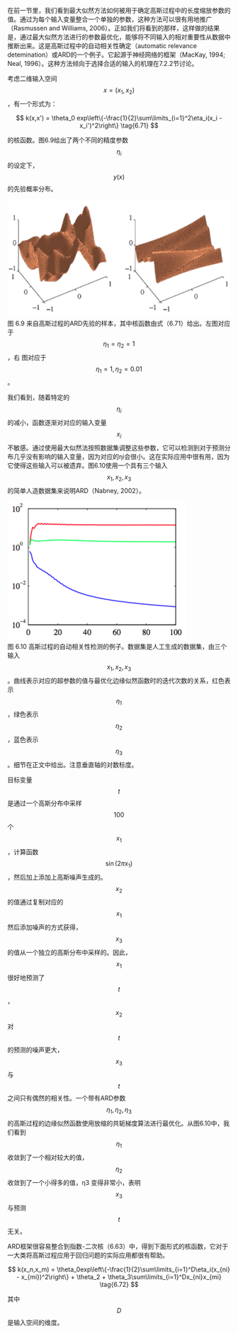 在前一节里，我们看到最大似然方法如何被用于确定高斯过程中的长度缩放参数的值。通过为每个输入变量整合一个单独的参数，这种方法可以很有用地推广（Rasmussen and Williams, 2006）。正如我们将看到的那样，这样做的结果是，通过最大似然方法进行的参数最优化，能够将不同输入的相对重要性从数据中推断出来。这是高斯过程中的自动相关性确定（automatic relevance detemination）或ARD的一个例子。它起源于神经网络的框架（MacKay, 1994;
Neal, 1996）。这种方法倾向于选择合适的输入的机理在7.2.2节讨论。    

考虑二维输入空间$$ x = (x_1,x_2) $$，有一个形式为：

$$
k(x,x') = \theta_0 exp\left\{-\frac{1}{2}\sum\limits_{i=1}^2\eta_i(x_i - x_i')^2\right\} \tag{6.71}
$$

的核函数。图6.9给出了两个不同的精度参数$$ \eta_i $$的设定下，$$ y(x) $$的先验概率分布。

![图 6-9](images/ARD_prior.png)      
图 6.9 来自高斯过程的ARD先验的样本，其中核函数由式（6.71）给出。左图对应于$$ \eta_1 = \eta_2 = 1 $$，右 图对应于$$ \eta_1 = 1, \eta_2 = 0.01 $$。    

我们看到，随着特定的$$ \eta_i $$的减小，函数逐渐对对应的输入变量$$ x_i $$不敏感。通过使用最大似然法按照数据集调整这些参数，它可以检测到对于预测分布几乎没有影响的输入变量，因为对应的ηi会很小。这在实际应用中很有用，因为它使得这些输入可以被遗弃。图6.10使用一个具有三个输入$$ x_1, x_2, x_3 $$的简单人造数据集来说明ARD（Nabney, 2002）。

![图 6-10](images/relevance.png)      
图 6.10 高斯过程的自动相关性检测的例子。数据集是人工生成的数据集，由三个输入$$ x_1, x_2, x_3 $$。曲线表示对应的超参数的值与最优化边缘似然函数时的迭代次数的关系，红色表示$$ \eta_1 $$，绿色表示$$ \eta_2 $$，蓝色表示$$ \eta_3 $$。细节在正文中给出。注意垂直轴的对数标度。 

目标变量$$ t $$是通过一个高斯分布中采样$$ 100 $$个$$ x_1 $$，计算函数$$ \sin(2\pi x_1) $$，然后加上添加上高斯噪声生成的。$$ x_2 $$的值通过复制对应的$$ x_1 $$然后添加噪声的方式获得，$$ x_3 $$的值从一个独立的高斯分布中采样的。因此，$$ x_1 $$很好地预测了$$ t $$，$$ x_2 $$对$$ t $$的预测的噪声更大，$$ x_3 $$与$$ t $$之间只有偶然的相关性。一个带有ARD参数$$ \eta_1, \eta_2, \eta_3
$$的高斯过程的边缘似然函数使用放缩的共轭梯度算法进行最优化。从图6.10中，我们看到$$ \eta_1 $$收敛到了一个相对较大的值，$$ \eta_2 $$收敛到了一个小得多的值，η3 变得非常小，表明$$ x_3 $$与预测$$ t $$无关。     

ARD框架很容易整合到指数-二次核（6.63）中，得到下面形式的核函数，它对于一大类将高斯过程应用于回归问题的实际应用都很有帮助。    

$$
k(x_n,x_m) = \theta_0exp\left\{-\frac{1}{2}\sum\limits_{i=1}^D\eta_i(x_{ni} - x_{mi})^2\right\} + \theta_2 + \theta_3\sum\limits_{i=1}^Dx_{ni}x_{mi} \tag{6.72}
$$

其中$$ D $$是输入空间的维度。
